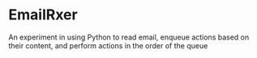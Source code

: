 # EmailRxer
An experiment in using Python to read email, enqueue actions based on their content, and perform actions in the order of the queue
